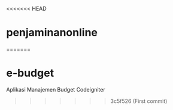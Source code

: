 <<<<<<< HEAD
# penjaminanonline
=======
# e-budget
Aplikasi Manajemen Budget Codeigniter
>>>>>>> 3c5f526 (First commit)
